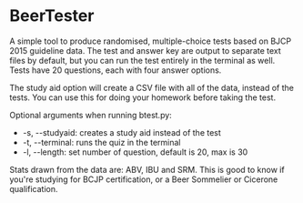 # BeerTester

A simple tool to produce randomised, multiple-choice tests based on BJCP 2015 guideline data. The test and answer key are output to separate text files by default, but you can run the test entirely in the terminal as well. Tests have 20 questions, each with four answer options.

The study aid option will create a CSV file with all of the data, instead of the tests. You can use this for doing your homework before taking the test.

Optional arguments when running btest.py:

* -s, --studyaid: creates a study aid instead of the test
* -t, --terminal: runs the quiz in the terminal
* -l, --length: set number of question, default is 20, max is 30


Stats drawn from the data are: ABV, IBU and SRM. This is good to know if you're studying for BCJP certification, or a Beer Sommelier or Cicerone qualification.